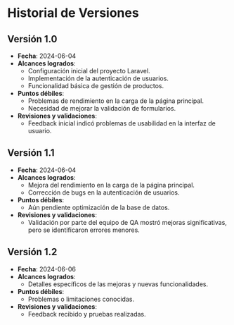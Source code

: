 # Historial de Versiones

## Versión 1.0
- **Fecha**: 2024-06-04
- **Alcances logrados**: 
  - Configuración inicial del proyecto Laravel.
  - Implementación de la autenticación de usuarios.
  - Funcionalidad básica de gestión de productos.
- **Puntos débiles**:
  - Problemas de rendimiento en la carga de la página principal.
  - Necesidad de mejorar la validación de formularios.
- **Revisiones y validaciones**:
  - Feedback inicial indicó problemas de usabilidad en la interfaz de usuario.

## Versión 1.1
- **Fecha**: 2024-06-04
- **Alcances logrados**:
  - Mejora del rendimiento en la carga de la página principal.
  - Corrección de bugs en la autenticación de usuarios.
- **Puntos débiles**:
  - Aún pendiente optimización de la base de datos.
- **Revisiones y validaciones**:
  - Validación por parte del equipo de QA mostró mejoras significativas, pero se identificaron errores menores.

## Versión 1.2
- **Fecha**: 2024-06-06
- **Alcances logrados**:
  - Detalles específicos de las mejoras y nuevas funcionalidades.
- **Puntos débiles**:
  - Problemas o limitaciones conocidas.
- **Revisiones y validaciones**:
  - Feedback recibido y pruebas realizadas.
